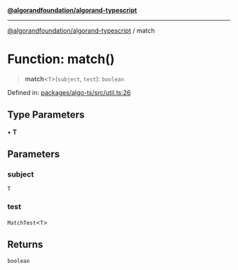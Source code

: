 [**@algorandfoundation/algorand-typescript**](../README.md)

***

[@algorandfoundation/algorand-typescript](../README.md) / match

# Function: match()

> **match**\<`T`\>(`subject`, `test`): `boolean`

Defined in: [packages/algo-ts/src/util.ts:26](https://github.com/algorandfoundation/puya-ts/blob/5bdb536fcbeffa6fe079b274d09cae785c8fb7b7/packages/algo-ts/src/util.ts#L26)

## Type Parameters

• **T**

## Parameters

### subject

`T`

### test

`MatchTest`\<`T`\>

## Returns

`boolean`
